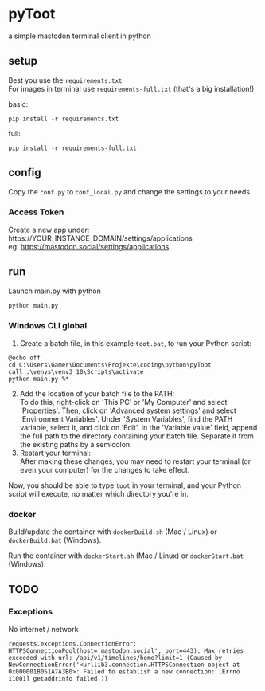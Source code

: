 # pyToot
a simple mastodon terminal client in python

## setup

Best you use the `requirements.txt`  
For images in terminal use `requirements-full.txt` (that's a big installation!)    

basic:  
```shell
pip install -r requirements.txt
```

full:  
```shell
pip install -r requirements-full.txt
```

## config

Copy the `conf.py` to `conf_local.py` and change the settings to your needs.

### Access Token

Create a new app under: https://YOUR_INSTANCE_DOMAIN/settings/applications    
eg: https://mastodon.social/settings/applications  

## run

Launch main.py with python

```bash
python main.py
```

### Windows CLI global

1. Create a batch file, in this example `toot.bat`, to run your Python script: 
```batch
@echo off
cd C:\Users\Gamer\Documents\Projekte\coding\python\pyToot
call .\venvs\venv3_10\Scripts\activate
python main.py %*
```
2. Add the location of your batch file to the PATH:  
To do this, right-click on 'This PC' or 'My Computer' and select 'Properties'. Then, click on 'Advanced system settings' and select 'Environment Variables'. Under 'System Variables', find the PATH variable, select it, and click on 'Edit'. In the 'Variable value' field, append the full path to the directory containing your batch file. Separate it from the existing paths by a semicolon.
3. Restart your terminal:  
After making these changes, you may need to restart your terminal (or even your computer) for the changes to take effect.

Now, you should be able to type `toot` in your terminal, and your Python script will execute, no matter which directory you're in.

### docker

Build/update the container with `dockerBuild.sh` (Mac / Linux) or `dockerBuild.bat` (Windows).    

Run the container with `dockerStart.sh` (Mac / Linux) or `dockerStart.bat` (Windows).  

## TODO

### Exceptions

No internet / network
```
requests.exceptions.ConnectionError: HTTPSConnectionPool(host='mastodon.social', port=443): Max retries exceeded with url: /api/v1/timelines/home?limit=1 (Caused by NewConnectionError('<urllib3.connection.HTTPSConnection object at 0x000001B051A7A3B0>: Failed to establish a new connection: [Errno 11001] getaddrinfo failed'))
```
